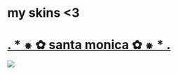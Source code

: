 # my skins <3
# [. * ⁕ ✿ santa  monica ✿ ⁕ * .](https://www.dropbox.com/s/w4etxl9p0ta7agn/-%20%2B%20santa%20monica.osk?dl=0)
![ ](https://imgur.com/wdzHf3z.jpg)
